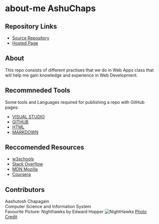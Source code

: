 # about-me AshuChaps

## Repository Links

* [Source Repository](https://github.com/AshuChaps/about-me "Source Repository")
* [Hosted Page](https://ashuchaps.github.io/about-me/. "Hosted Page")

## About

This repo consists of different practises that we do in Web Apps class that will help me gain knowledge and experience in Web Development.

## Recommneded Tools

Some tools and Languages required for publishing a repo with GitHub pages:

* [VISUAL STUDIO](https://visualstudio.microsoft.com/ "Visual Studio Code")
* [GITHUB](https://github.com/ "GitHub")
* [HTML](https://html.com/ "Hyper Text Markup Language")
* [MARKDOWN](http://markdownpad.com/ "MarkDownPad")

## Reccomended Resources
* [w3schools](https://www.w3schools.com/ "w3schools")
* [Stack Overflow]( https://stackoverflow.com/ "Stack Overflow")
* [MDN Mozilla](https://developer.mozilla.org/en-US/ "MDN Web Docs")
* [Coursera](https://www.coursera.org/ "Coursera")

## Contributors 
Aashutosh Chapagain <br>
Computer Science and Information System <br>
Favourite Picture: Nighthawks by Edward Hopper
![NightHawks](https://www.wallpaperup.com/uploads/wallpapers/2014/01/07/218757/79bc7afcd859b371cdd5f26bf4e53324-700.jpg)
[Photo Credit](https://www.wallpaperup.com/uploads/wallpapers/2014/01/07/218757/79bc7afcd859b371cdd5f26bf4e53324-700.jpg)

